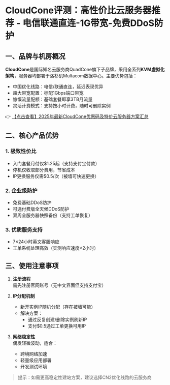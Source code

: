 # CloudCone评测：高性价比云服务器推荐 - 电信联通直连-1G带宽-免费DDoS防护

## 一、品牌与机房概况

**CloudCone**是国际知名云服务商QuadCone旗下子品牌，采用全系列**KVM虚拟化架构**，服务器均部署于洛杉矶Multacom数据中心。主要优势包括：

- 中国优化线路：电信/联通直连，延迟表现优异
- 超大带宽配置：标配1Gbps端口带宽
- 慷慨流量配额：基础套餐即享3TB月流量
- 灵活计费模式：支持按小时计费，随时可删除实例

👉 [【点击查看】2025年最新CloudCone优惠码及特价云服务器方案汇总](https://bit.ly/Cloudcone)

## 二、核心产品优势

### 1. 极致性价比
- 入门套餐月付仅$1.25起（支持支付宝付款）
- 停机仅收取部分费用，节省成本
- IP更换服务仅需$0.5/次（被墙可快速更换）

### 2. 企业级防护
- 免费基础DDoS防护
- 可选付费版全天候DDoS防护
- 双周全服务器快照备份（支持工单恢复）

### 3. 优质服务支持
- 7×24小时英文客服响应
- 工单系统处理高效（实测响应速度<2小时）

## 三、使用注意事项

1. **注册流程**  
   需先注册官网账号（无中文界面但支持支付宝）

2. **IP分配机制**  
   - 新开实例IP随机分配（存在被墙可能）
   - 解决方案：
     * 通过反复创建/删除实例刷新IP
     * 支付$0.5通过工单更换可用IP

3. **网络稳定性**  
   偶发轻微波动，适合：
   - 跨境网络加速
   - 轻量级应用部署
   - 开发测试环境

> 提示：如需更高稳定性建站方案，建议选择CN2优化线路的云服务商